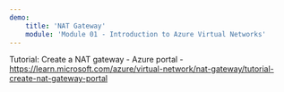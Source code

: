 ```yaml
---
demo:
    title: 'NAT Gateway'
    module: 'Module 01 - Introduction to Azure Virtual Networks'
---
```

Tutorial: Create a NAT gateway - Azure portal - https://learn.microsoft.com/azure/virtual-network/nat-gateway/tutorial-create-nat-gateway-portal

